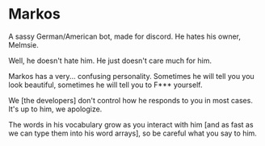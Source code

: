 # Markos
A sassy German/American bot, made for discord. He hates his owner, Melmsie.

Well, he doesn't hate him. He just doesn't care much for him.

Markos has a very... confusing personality. Sometimes he will tell you you look beautiful, sometimes he will tell you to F*** yourself. 

We [the developers] don't control how he responds to you in most cases. It's up to him, we apologize.

The words in his vocabulary grow as you interact with him [and as fast as we can type them into his word arrays], so be careful what you say to him.

